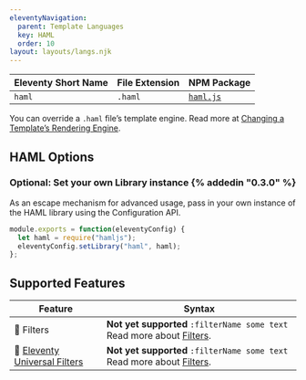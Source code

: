 ```yaml
---
eleventyNavigation:
  parent: Template Languages
  key: HAML
  order: 10
layout: layouts/langs.njk
---
```

| Eleventy Short Name | File Extension | NPM Package    |
| ------------------- | -------------- | -------------- |
| `haml`              | `.haml`        | [`haml.js`](https://github.com/tj/haml.js) |

You can override a `.haml` file’s template engine. Read more at [Changing a Template’s Rendering Engine](/docs/languages/).

## HAML Options

### Optional: Set your own Library instance {% addedin "0.3.0" %}

As an escape mechanism for advanced usage, pass in your own instance of the HAML library using the Configuration API.

```js
module.exports = function(eleventyConfig) {
  let haml = require("hamljs");
  eleventyConfig.setLibrary("haml", haml);
};
```

## Supported Features

| Feature                                                                             | Syntax                                                                 |
| ----------------------------------------------------------------------------------- | ---------------------------------------------------------------------- |
| 🚫 Filters                                                                   | **Not yet supported** `:filterName some text` Read more about [Filters](/docs/filters/).                                                |
| 🚫 [Eleventy Universal Filters](/docs/filters/#universal-filters) | **Not yet supported** `:filterName some text` Read more about [Filters](/docs/filters/). |
